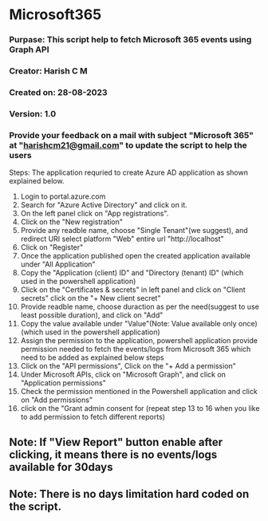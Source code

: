 # Microsoft365
### Purpase: This script help to fetch Microsoft 365 events using Graph API
### Creator: Harish C M
### Created on: 28-08-2023
### Version: 1.0
### Provide your feedback on a mail with subject "Microsoft 365" at "harishcm21@gmail.com" to update the script to help the users

Steps: The application requried to create  Azure AD application as shown explained below.
1. Login to portal.azure.com
2. Search for "Azure Active Directory" and click on it.
3. On the left panel click on "App registrations".
4. Click on the "New registration"
5. Provide any readble name, choose "Single Tenant"(we suggest), and redirect URI select platform "Web" entire url "http://localhost"
6. Click on "Register"
7. Once the application published open the created application available under "All Application"
8. Copy the "Application (client) ID" and "Directory (tenant) ID" (which used in the powershell application)
9. Click on the "Certificates & secrets" in left panel and click on "Client secrets" click on the "+ New client secret"
10. Provide readble name, choose duraction as per the need(suggest to use least possible duration), and click on "Add"
11. Copy the value available under "Value"(Note: Value available only once) (which used in the powershell application)
12. Assign the permission to the application, powershell application provide permission needed to fetch the events/logs from Microsoft 365 which need to be added as explained below steps
13. Click on the "API permissions", Click on the "+ Add a permission"
14. Under Microsoft APIs, click on "Microsoft Graph", and click on "Application permissions"
15. Check the permission mentioned in the Powershell application and click on "Add permissions"
16. click on the "Grant admin consent for <your org name> (repeat step 13 to 16 when you like to add permission to fetch different reports)

## Note: If "View Report" button enable after clicking, it means there is no events/logs available for 30days
## Note: There is no days limitation hard coded on the script.
